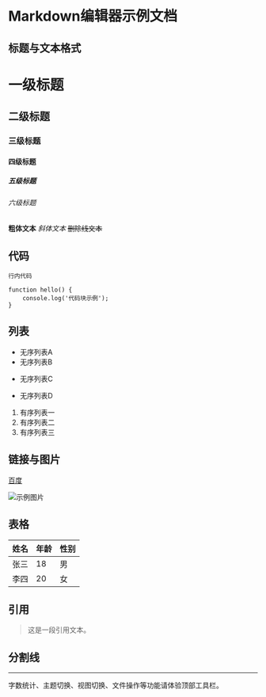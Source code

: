 # Markdown编辑器示例文档

## 标题与文本格式

# 一级标题
## 二级标题
### 三级标题
#### 四级标题
##### 五级标题
###### 六级标题

**粗体文本**
*斜体文本*
~~删除线文本~~

## 代码

`行内代码`

```
function hello() {
    console.log('代码块示例');
}
```

## 列表

- 无序列表A
- 无序列表B
* 无序列表C
+ 无序列表D

1. 有序列表一
2. 有序列表二
3. 有序列表三

## 链接与图片

[百度](https://www.baidu.com)

![示例图片](https://via.placeholder.com/100)

## 表格

| 姓名 | 年龄 | 性别 |
| ---- | ---- | ---- |
| 张三 | 18   | 男   |
| 李四 | 20   | 女   |

## 引用

> 这是一段引用文本。

## 分割线

---

字数统计、主题切换、视图切换、文件操作等功能请体验顶部工具栏。 